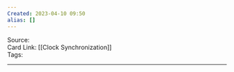 ```yaml
---
Created: 2023-04-10 09:50
alias: []
---
```


Source:  
Card Link: [[Clock Synchronization]]  
Tags:

---



